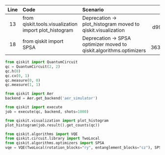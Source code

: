 | Line | Code | Scenario | Reference | Artifact | Refactoring |
| :--: | :--- | :------- | :-------: | :------- | :---------- |
| 13 | from qiskit.tools.visualization import plot_histogram | Deprecation -> plot_histogram moved to qiskit.visualization | qrn_ddbb-d9996c87cd4b498eaa58dcb3a2ee6cfd | qiskit.tools.visualization.plot_histogram | from qiskit.visualization import plot_histogram |
| 18 | from qiskit import SPSA | Deprecation -> SPSA optimizer moved to qiskit.algorithms.optimizers | qrn_ddbb-363ab4e35d374dbb91e6d2e81c5a4069 | SPSA | from qiskit.algorithms.optimizers import SPSA |

```python
from qiskit import QuantumCircuit
qc = QuantumCircuit(2, 2)
qc.h(0)
qc.cx(0, 1)
qc.measure(0, 0)
qc.measure(1, 1)

from qiskit import Aer
backend = Aer.get_backend('aer_simulator')

from qiskit import execute
job = execute(qc, backend, shots=1000)

from qiskit.visualization import plot_histogram
plot_histogram(job.result().get_counts(qc))

from qiskit.algorithms import VQE
from qiskit.circuit.library import TwoLocal
from qiskit.algorithms.optimizers import SPSA
vqe = VQE(TwoLocal(rotation_blocks="ry", entanglement_blocks="cz"), SPSA())
```